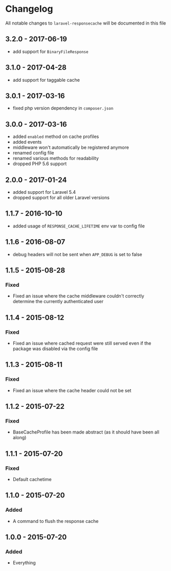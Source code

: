 # Changelog

All notable changes to `laravel-responsecache` will be documented in this file

## 3.2.0 - 2017-06-19

- add support for `BinaryFileResponse`

## 3.1.0 - 2017-04-28

- add support for taggable cache

## 3.0.1 - 2017-03-16

- fixed php version dependency in `composer.json`

## 3.0.0 - 2017-03-16

- added `enabled` method on cache profiles
- added events
- middleware won't automatically be registered anymore
- renamed config file
- renamed various methods for readability
- dropped PHP 5.6 support

## 2.0.0 - 2017-01-24
- added support for Laravel 5.4
- dropped support for all older Laravel versions

## 1.1.7 - 2016-10-10
- added usage of `RESPONSE_CACHE_LIFETIME` env var to config file

## 1.1.6 - 2016-08-07
- debug headers will not be sent when `APP_DEBUG` is set to false

## 1.1.5 - 2015-08-28

### Fixed
- Fixed an issue where the cache middleware couldn't correctly determine the currently authenticated user

## 1.1.4 - 2015-08-12

### Fixed
- Fixed an issue where cached request were still served even if the package was disabled via the config file

## 1.1.3 - 2015-08-11

### Fixed
- Fixed an issue where the cache header could not be set

## 1.1.2 - 2015-07-22

### Fixed
- BaseCacheProfile has been made abstract (as it should have been all along)

## 1.1.1 - 2015-07-20

### Fixed
- Default cachetime

## 1.1.0 - 2015-07-20

### Added
- A command to flush the response cache


## 1.0.0 - 2015-07-20

### Added
- Everything
